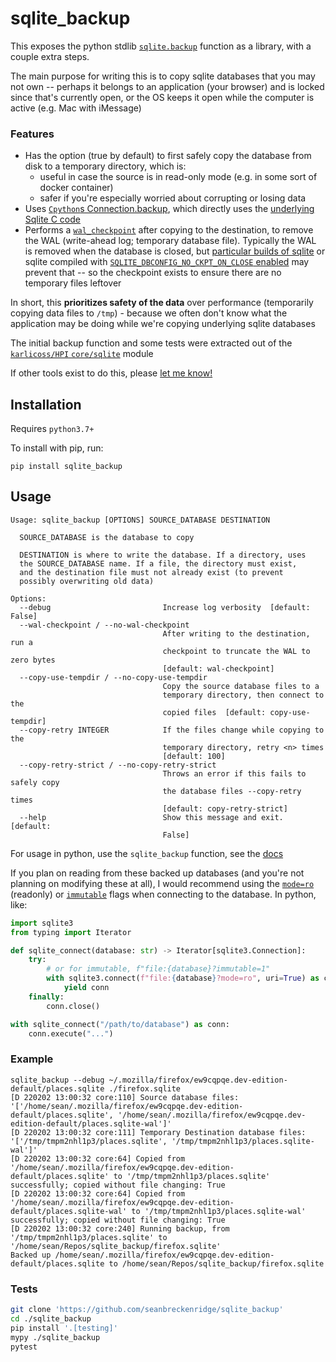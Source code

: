 # sqlite_backup

This exposes the python stdlib [`sqlite.backup`](https://docs.python.org/3/library/sqlite3.html#sqlite3.Connection.backup) function as a library, with a couple extra steps.

The main purpose for writing this is to copy sqlite databases that you may not own -- perhaps it belongs to an application (your browser) and is locked since that's currently open, or the OS keeps it open while the computer is active (e.g. Mac with iMessage)

### Features

- Has the option (true by default) to first safely copy the database from disk to a temporary directory, which is:
  - useful in case the source is in read-only mode (e.g. in some sort of docker container)
  - safer if you're especially worried about corrupting or losing data
- Uses [`Cpython`s Connection.backup](https://github.com/python/cpython/blob/8fb36494501aad5b0c1d34311c9743c60bb9926c/Modules/_sqlite/connection.c#L1716), which directly uses the [underlying Sqlite C code](https://www.sqlite.org/c3ref/backup_finish.html)
- Performs a [`wal_checkpoint`](https://www.sqlite.org/pragma.html#pragma_wal_checkpoint) after copying to the destination, to remove the WAL (write-ahead log; temporary database file). Typically the WAL is removed when the database is closed, but [particular builds of sqlite](https://sqlite.org/forum/forumpost/1fdfc1a0e7) or sqlite compiled with [`SQLITE_DBCONFIG_NO_CKPT_ON_CLOSE` enabled](https://www.sqlite.org/c3ref/c_dbconfig_enable_fkey.html) may prevent that -- so the checkpoint exists to ensure there are no temporary files leftover

In short, this **prioritizes safety of the data** over performance (temporarily copying data files to `/tmp`) - because we often don't know what the application may be doing while we're copying underlying sqlite databases

The initial backup function and some tests were extracted out of the [`karlicoss/HPI` `core/sqlite`](https://github.com/karlicoss/HPI/blob/a1f03f9c028df9d1898de2cc14f1df4fa6d8c471/my/core/sqlite.py#L33-L51) module

If other tools exist to do this, please [let me know!](https://github.com/seanbreckenridge/sqlite_backup/issues/new)

## Installation

Requires `python3.7+`

To install with pip, run:

    pip install sqlite_backup

## Usage

```
Usage: sqlite_backup [OPTIONS] SOURCE_DATABASE DESTINATION

  SOURCE_DATABASE is the database to copy

  DESTINATION is where to write the database. If a directory, uses
  the SOURCE_DATABASE name. If a file, the directory must exist,
  and the destination file must not already exist (to prevent
  possibly overwriting old data)

Options:
  --debug                         Increase log verbosity  [default: False]
  --wal-checkpoint / --no-wal-checkpoint
                                  After writing to the destination, run a
                                  checkpoint to truncate the WAL to zero bytes
                                  [default: wal-checkpoint]
  --copy-use-tempdir / --no-copy-use-tempdir
                                  Copy the source database files to a
                                  temporary directory, then connect to the
                                  copied files  [default: copy-use-tempdir]
  --copy-retry INTEGER            If the files change while copying to the
                                  temporary directory, retry <n> times
                                  [default: 100]
  --copy-retry-strict / --no-copy-retry-strict
                                  Throws an error if this fails to safely copy
                                  the database files --copy-retry times
                                  [default: copy-retry-strict]
  --help                          Show this message and exit.  [default:
                                  False]
```

For usage in python, use the `sqlite_backup` function, see the [docs](./docs/sqlite_backup/core.md)

If you plan on reading from these backed up databases (and you're not planning on modifying these at all), I would recommend using the [`mode=ro`](https://www.sqlite.org/uri.html#urimode) (readonly) or [`immutable`](https://www.sqlite.org/uri.html#uriimmutable) flags when connecting to the database. In python, like:

```python
import sqlite3
from typing import Iterator

def sqlite_connect(database: str) -> Iterator[sqlite3.Connection]:
    try:
        # or for immutable, f"file:{database}?immutable=1"
        with sqlite3.connect(f"file:{database}?mode=ro", uri=True) as conn:
            yield conn
    finally:
        conn.close()

with sqlite_connect("/path/to/database") as conn:
    conn.execute("...")
```

### Example

```
sqlite_backup --debug ~/.mozilla/firefox/ew9cqpqe.dev-edition-default/places.sqlite ./firefox.sqlite
[D 220202 13:00:32 core:110] Source database files: '['/home/sean/.mozilla/firefox/ew9cqpqe.dev-edition-default/places.sqlite', '/home/sean/.mozilla/firefox/ew9cqpqe.dev-edition-default/places.sqlite-wal']'
[D 220202 13:00:32 core:111] Temporary Destination database files: '['/tmp/tmpm2nhl1p3/places.sqlite', '/tmp/tmpm2nhl1p3/places.sqlite-wal']'
[D 220202 13:00:32 core:64] Copied from '/home/sean/.mozilla/firefox/ew9cqpqe.dev-edition-default/places.sqlite' to '/tmp/tmpm2nhl1p3/places.sqlite' successfully; copied without file changing: True
[D 220202 13:00:32 core:64] Copied from '/home/sean/.mozilla/firefox/ew9cqpqe.dev-edition-default/places.sqlite-wal' to '/tmp/tmpm2nhl1p3/places.sqlite-wal' successfully; copied without file changing: True
[D 220202 13:00:32 core:240] Running backup, from '/tmp/tmpm2nhl1p3/places.sqlite' to '/home/sean/Repos/sqlite_backup/firefox.sqlite'
Backed up /home/sean/.mozilla/firefox/ew9cqpqe.dev-edition-default/places.sqlite to /home/sean/Repos/sqlite_backup/firefox.sqlite
```

### Tests

```bash
git clone 'https://github.com/seanbreckenridge/sqlite_backup'
cd ./sqlite_backup
pip install '.[testing]'
mypy ./sqlite_backup
pytest
```
